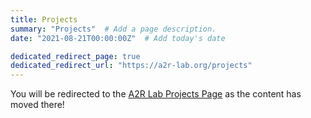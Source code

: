 ```yaml
---
title: Projects
summary: "Projects"  # Add a page description.
date: "2021-08-21T00:00:00Z"  # Add today's date

dedicated_redirect_page: true
dedicated_redirect_url: "https://a2r-lab.org/projects"
---
```


You will be redirected to the [A2R Lab Projects Page](https://a2r-lab.org/projects) as the content has moved there!
